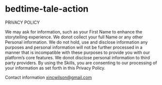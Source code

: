 # bedtime-tale-action

PRIVACY POLICY

We may ask for information, such as your First Name to enhance the storytelling experience. We donot collect your full Name or any other Personal information. We do not hold, use and disclose information any purposes and personal information will not be further processed in a manner that is incompatible with these purposes to provide you with our platform’s core features. We donot disclose personal information to third party providers. By using the Skills, you are consenting to our processing of your information as set forth in this Privacy Policy.

Contact information
xincwilson@gmail.com
